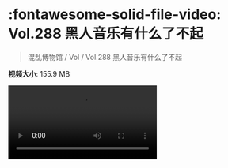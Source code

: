 # :fontawesome-solid-file-video: Vol.288 黑人音乐有什么了不起

> 混乱博物馆 / Vol / Vol.288 黑人音乐有什么了不起

**视频大小**: 155.9 MB

<div class="video"><video src="https://file.hsyhx.top/archive/混乱博物馆/Vol/Vol.288 黑人音乐有什么了不起.mp4" controls preload>🤔 您的浏览器不支持 video 标签</video></div>